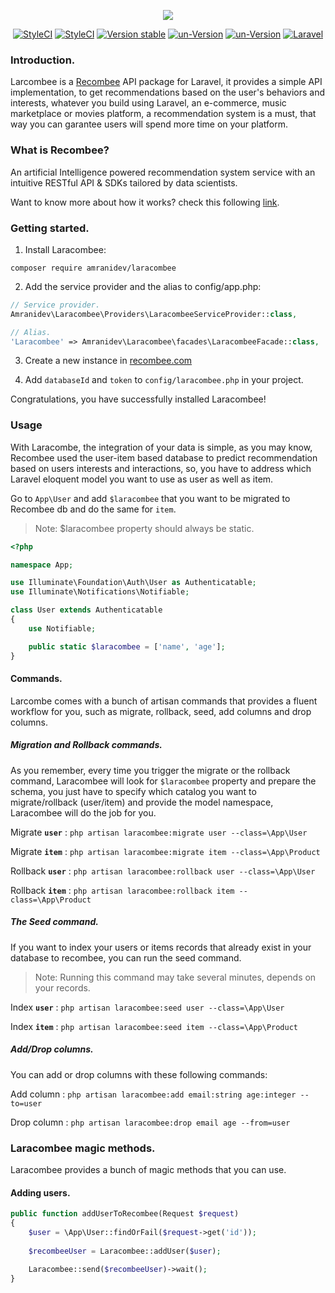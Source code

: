 <p align="center">
  <img src="https://i.imgur.com/JONjk37.jpg">
</p>

<p align="center">
<a href="https://github.styleci.io/repos/144337523"><img src="https://github.styleci.io/repos/144337523/shield?branch=master" alt="StyleCI"></a> <a href="https://travis-ci.org/amranidev/laracombee"><img src="https://travis-ci.org/amranidev/laracombee.svg?branch=master" alt="StyleCI"></a> <a href="https://packagist.org/packages/amranidev/laracombee"><img src="https://poser.pugx.org/amranidev/laracombee/v/stable" alt="Version stable"></a> <a href="https://packagist.org/packages/amranidev/laracombee"><img src="https://poser.pugx.org/amranidev/laracombee/v/unstable" alt="un-Version"></a> <a href="https://packagist.org/packages/amranidev/laracombee"><img src="https://poser.pugx.org/amranidev/scaffold-interface/license" alt="un-Version"></a>
  <a href="http://laravel.com"><img src="https://img.shields.io/badge/built%20for-laravel-blue.svg" alt="Laravel"></a>
</p>

### Introduction.

Larcombee is a [Recombee](https://recombee.com) API package for Laravel, it provides a simple API implementation, to get recommendations based on the user's behaviors and interests, whatever you build using Laravel, an e-commerce, music marketplace or movies platform, a recommendation system is a must, that way you can garantee users will spend more time on your platform.

### What is Recombee?

An artificial Intelligence powered recommendation system service with an intuitive RESTful API & SDKs tailored by data scientists.

Want to know more about how it works? check this following [link](https://medium.com/recombee-blog/recommender-systems-explained-d98e8221f468).

### Getting started.

 1. Install Laracombee:
 
`composer require amranidev/laracombee`
 
 2. Add the service provider and the alias to config/app.php:
 
```php
// Service provider.
Amranidev\Laracombee\Providers\LaracombeeServiceProvider::class,

// Alias.
'Laracombee' => Amranidev\Laracombee\facades\LaracombeeFacade::class,
```

 3. Create a new instance in [recombee.com](https://www.recombee.com/)
 
 4. Add `databaseId` and `token` to `config/laracombee.php` in your project.

Congratulations, you have successfully installed Laracombee!

### Usage

With Laracombe, the integration of your data is simple, as you may know, Recombee used the user-item based database to predict recommendation based on users interests and interactions, so, you have to address which Laravel eloquent model you want to use as user as well as item.

Go to `App\User` and add `$laracombee` that you want to be migrated to Recombee db and do the same for `item`.

> Note: $laracombee property should always be static. 

```php
<?php

namespace App;

use Illuminate\Foundation\Auth\User as Authenticatable;
use Illuminate\Notifications\Notifiable;

class User extends Authenticatable
{
    use Notifiable;

    public static $laracombee = ['name', 'age'];
}
```

#### Commands.

Larcombe comes with a bunch of artisan commands that provides a fluent workflow for you, such as migrate, rollback, seed, add columns and drop columns.

##### Migration and Rollback commands.

As you remember, every time you trigger the migrate or the rollback command, Laracombee will look for `$laracombee` property and prepare the schema, you just have to specify which catalog you want to migrate/rollback (user/item) and provide the model namespace, Laracombee will do the job for you.

Migrate **`user`** : `php artisan laracombee:migrate user --class=\App\User`

Migrate **`item`** : `php artisan laracombee:migrate item --class=\App\Product`

Rollback **`user`** : `php artisan laracombee:rollback user --class=\App\User`

Rollback **`item`** : `php artisan laracombee:rollback item --class=\App\Product`

##### The Seed command.

If you want to index your users or items records that already exist in your database to recombee, you can run the seed command.

> Note: Running this command may take several minutes, depends on your records.

Index **`user`** : `php artisan laracombee:seed user --class=\App\User`

Index **`item`** : `php artisan laracombee:seed item --class=\App\Product`

##### Add/Drop columns.

You can add or drop columns with these following commands:

Add column : `php artisan laracombee:add email:string age:integer --to=user`

Drop column : `php artisan laracombee:drop email age --from=user`

### Laracombee magic methods.

Laracombee provides a bunch of magic methods that you can use.

#### Adding users.

```php
public function addUserToRecombee(Request $request)
{
    $user = \App\User::findOrFail($request->get('id'));
    
    $recombeeUser = Laracombee::addUser($user);
    
    Laracombee::send($recombeeUser)->wait();
}
```
